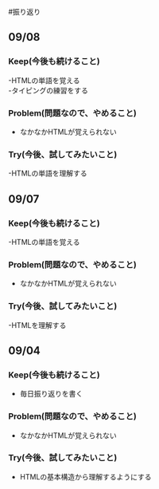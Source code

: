 #振り返り
## 09/08


### Keep(今後も続けること)

-HTMLの単語を覚える  
-タイピングの練習をする

### Problem(問題なので、やめること)

- なかなかHTMLが覚えられない

### Try(今後、試してみたいこと)

-HTMLの単語を理解する  

## 09/07


### Keep(今後も続けること)

-HTMLの単語を覚える  

### Problem(問題なので、やめること)

- なかなかHTMLが覚えられない

### Try(今後、試してみたいこと)

-HTMLを理解する  

## 09/04

### Keep(今後も続けること)

- 毎日振り返りを書く

### Problem(問題なので、やめること)

- なかなかHTMLが覚えられない

### Try(今後、試してみたいこと)

- HTMLの基本構造から理解するようにする



